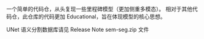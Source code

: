 一个简单的代码仓，从头复现一些里程碑模型（更加侧重多模态）。
相对于其他代码仓，此仓库的代码更加 Educational，旨在体现模型的核心思想。

UNet 语义分割数据库请见 Release Note sem-seg.zip 文件

